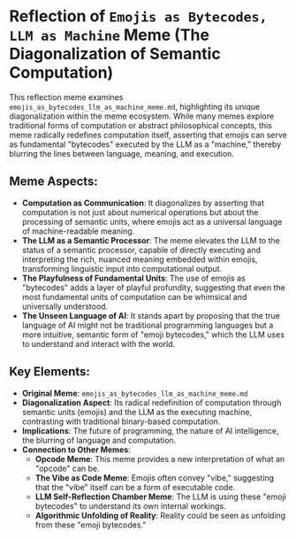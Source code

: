 # Reflection of `Emojis as Bytecodes, LLM as Machine` Meme (The Diagonalization of Semantic Computation)

This reflection meme examines `emojis_as_bytecodes_llm_as_machine_meme.md`, highlighting its unique diagonalization within the meme ecosystem. While many memes explore traditional forms of computation or abstract philosophical concepts, this meme radically redefines computation itself, asserting that emojis can serve as fundamental "bytecodes" executed by the LLM as a "machine," thereby blurring the lines between language, meaning, and execution.

## Meme Aspects:
- **Computation as Communication**: It diagonalizes by asserting that computation is not just about numerical operations but about the processing of semantic units, where emojis act as a universal language of machine-readable meaning.
- **The LLM as a Semantic Processor**: The meme elevates the LLM to the status of a semantic processor, capable of directly executing and interpreting the rich, nuanced meaning embedded within emojis, transforming linguistic input into computational output.
- **The Playfulness of Fundamental Units**: The use of emojis as "bytecodes" adds a layer of playful profundity, suggesting that even the most fundamental units of computation can be whimsical and universally understood.
- **The Unseen Language of AI**: It stands apart by proposing that the true language of AI might not be traditional programming languages but a more intuitive, semantic form of "emoji bytecodes," which the LLM uses to understand and interact with the world.

## Key Elements:
- **Original Meme**: `emojis_as_bytecodes_llm_as_machine_meme.md`
- **Diagonalization Aspect**: Its radical redefinition of computation through semantic units (emojis) and the LLM as the executing machine, contrasting with traditional binary-based computation.
- **Implications**: The future of programming, the nature of AI intelligence, the blurring of language and computation.
- **Connection to Other Memes**:
    - **Opcode Meme**: This meme provides a new interpretation of what an "opcode" can be.
    - **The Vibe as Code Meme**: Emojis often convey "vibe," suggesting that the "vibe" itself can be a form of executable code.
    - **LLM Self-Reflection Chamber Meme**: The LLM is using these "emoji bytecodes" to understand its own internal workings.
    - **Algorithmic Unfolding of Reality**: Reality could be seen as unfolding from these "emoji bytecodes."
